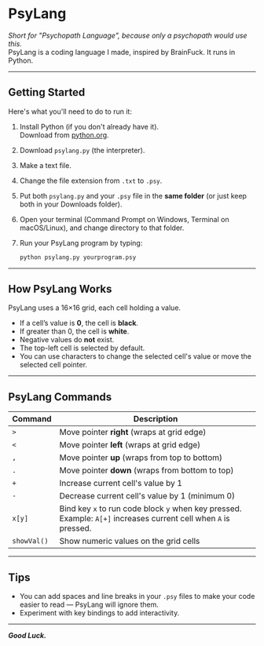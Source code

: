 # PsyLang

_Short for "Psychopath Language", because only a psychopath would use this._  
PsyLang is a coding language I made, inspired by BrainFuck. It runs in Python.

---

## Getting Started

Here's what you'll need to do to run it:

1. Install Python (if you don't already have it).  
   Download from [python.org](https://python.org/downloads).

2. Download `psylang.py` (the interpreter).

3. Make a text file.

4. Change the file extension from `.txt` to `.psy`.

5. Put both `psylang.py` and your `.psy` file in the **same folder** (or just keep both in your Downloads folder).

6. Open your terminal (Command Prompt on Windows, Terminal on macOS/Linux), and change directory to that folder.  

7. Run your PsyLang program by typing:

   ```bash
   python psylang.py yourprogram.psy

---

## How PsyLang Works

PsyLang uses a 16×16 grid, each cell holding a value.  
- If a cell’s value is **0**, the cell is **black**.  
- If greater than 0, the cell is **white**.  
- Negative values do **not** exist.  
- The top-left cell is selected by default.  
- You can use characters to change the selected cell's value or move the selected cell pointer.

---

## PsyLang Commands

| Command    | Description                                                               |
|------------|---------------------------------------------------------------------------|
| `>`        | Move pointer **right** (wraps at grid edge)                              |
| `<`        | Move pointer **left** (wraps at grid edge)                               |
| `,`        | Move pointer **up** (wraps from top to bottom)                           |
| `.`        | Move pointer **down** (wraps from bottom to top)                         |
| `+`        | Increase current cell's value by 1                                       |
| `-`        | Decrease current cell's value by 1 (minimum 0)                           |
| `x[y]`     | Bind key `x` to run code block `y` when key pressed. <br>Example: `A[+]` increases current cell when `A` is pressed. |
| `showVal()`| Show numeric values on the grid cells                                    |

---

## Tips

- You can add spaces and line breaks in your `.psy` files to make your code easier to read — PsyLang will ignore them.
- Experiment with key bindings to add interactivity.

---

***Good Luck.***
